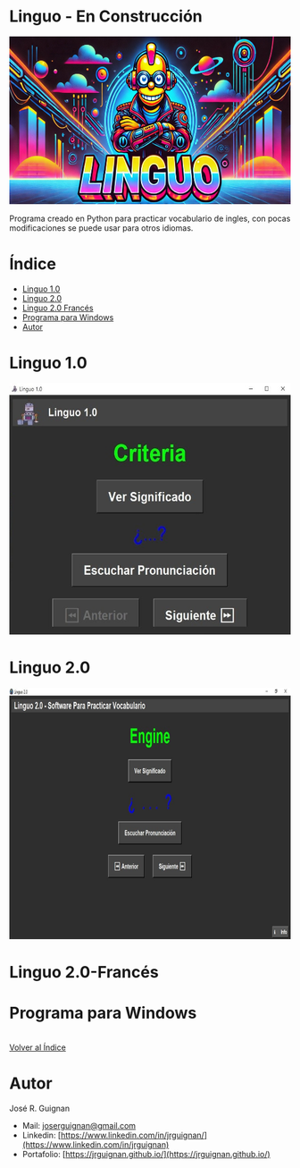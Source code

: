 # Linguo - En Construcción

<p align="center">
<img src="images/banner.jpg"  height=300>
</p>

Programa creado en Python para practicar vocabulario de ingles, con pocas modificaciones se puede usar para otros idiomas.

# Índice

* [Linguo 1.0](#Linguo-1.0) 
* [Linguo 2.0](#Linguo-2.0) 
* [Linguo 2.0 Francés](#Linguo-2.0-Francés) 
* [Programa para Windows](#Programa-para-Windows) 
* [Autor](#Autor)


# Linguo 1.0

<p align="center">
<img src="images/linguo_1.jpg"  height=450>
</p>


# Linguo 2.0

<p align="center">
<img src="images/linguo_1i.jpg"  height=450>
</p>



# Linguo 2.0-Francés

# Programa para Windows

<br>[Volver al Índice](#Índice)

# Autor

José R. Guignan
- Mail: joserguignan@gmail.com
- Linkedin: [https://www.linkedin.com/in/jrguignan/](https://www.linkedin.com/in/jrguignan)
- Portafolio: [https://jrguignan.github.io/](https://jrguignan.github.io/)
